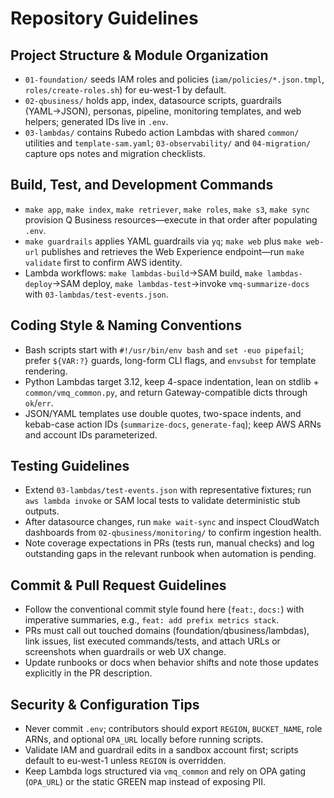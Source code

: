 # Repository Guidelines

## Project Structure & Module Organization
- `01-foundation/` seeds IAM roles and policies (`iam/policies/*.json.tmpl`, `roles/create-roles.sh`) for eu-west-1 by default.
- `02-qbusiness/` holds app, index, datasource scripts, guardrails (YAML→JSON), personas, pipeline, monitoring templates, and web helpers; generated IDs live in `.env`.
- `03-lambdas/` contains Rubedo action Lambdas with shared `common/` utilities and `template-sam.yaml`; `03-observability/` and `04-migration/` capture ops notes and migration checklists.

## Build, Test, and Development Commands
- `make app`, `make index`, `make retriever`, `make roles`, `make s3`, `make sync` provision Q Business resources—execute in that order after populating `.env`.
- `make guardrails` applies YAML guardrails via `yq`; `make web` plus `make web-url` publishes and retrieves the Web Experience endpoint—run `make validate` first to confirm AWS identity.
- Lambda workflows: `make lambdas-build`→SAM build, `make lambdas-deploy`→SAM deploy, `make lambdas-test`→invoke `vmq-summarize-docs` with `03-lambdas/test-events.json`.

## Coding Style & Naming Conventions
- Bash scripts start with `#!/usr/bin/env bash` and `set -euo pipefail`; prefer `${VAR:?}` guards, long-form CLI flags, and `envsubst` for template rendering.
- Python Lambdas target 3.12, keep 4-space indentation, lean on stdlib + `common/vmq_common.py`, and return Gateway-compatible dicts through `ok`/`err`.
- JSON/YAML templates use double quotes, two-space indents, and kebab-case action IDs (`summarize-docs`, `generate-faq`); keep AWS ARNs and account IDs parameterized.

## Testing Guidelines
- Extend `03-lambdas/test-events.json` with representative fixtures; run `aws lambda invoke` or SAM local tests to validate deterministic stub outputs.
- After datasource changes, run `make wait-sync` and inspect CloudWatch dashboards from `02-qbusiness/monitoring/` to confirm ingestion health.
- Note coverage expectations in PRs (tests run, manual checks) and log outstanding gaps in the relevant runbook when automation is pending.

## Commit & Pull Request Guidelines
- Follow the conventional commit style found here (`feat:`, `docs:`) with imperative summaries, e.g., `feat: add prefix metrics stack`.
- PRs must call out touched domains (foundation/qbusiness/lambdas), link issues, list executed commands/tests, and attach URLs or screenshots when guardrails or web UX change.
- Update runbooks or docs when behavior shifts and note those updates explicitly in the PR description.

## Security & Configuration Tips
- Never commit `.env`; contributors should export `REGION`, `BUCKET_NAME`, role ARNs, and optional `OPA_URL` locally before running scripts.
- Validate IAM and guardrail edits in a sandbox account first; scripts default to eu-west-1 unless `REGION` is overridden.
- Keep Lambda logs structured via `vmq_common` and rely on OPA gating (`OPA_URL`) or the static GREEN map instead of exposing PII.
